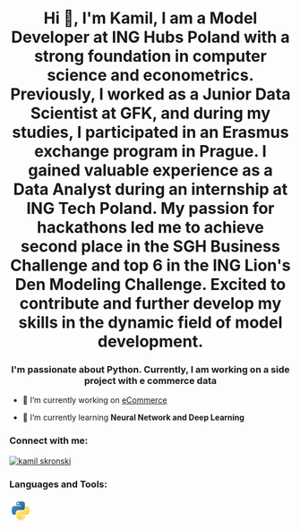 <h1 align="center">Hi 👋, I'm Kamil, I am a Model Developer at ING Hubs Poland with a strong foundation in computer science and econometrics. Previously, I worked as a Junior Data Scientist at GFK, and during my studies, I participated in an Erasmus exchange program in Prague. I gained valuable experience as a Data Analyst during an internship at ING Tech Poland. My passion for hackathons led me to achieve second place in the SGH Business Challenge and top 6 in the ING Lion's Den Modeling Challenge. Excited to contribute and further develop my skills in the dynamic field of model development. </h1>
<h3 align="center">I'm passionate about Python. Currently, I am working on a side project with e commerce data</h3>

- 🔭 I’m currently working on [eCommerce](https://github.com/Skronski/e_commerce)

- 🌱 I’m currently learning **Neural Network and Deep Learning**

<h3 align="left">Connect with me:</h3>
<p align="left">
<a href="www.linkedin.com/in/kamil-skronski" target="blank"><img align="center" src="https://raw.githubusercontent.com/rahuldkjain/github-profile-readme-generator/master/src/images/icons/Social/linked-in-alt.svg" alt="kamil skronski" height="30" width="40" /></a>
</p>

<h3 align="left">Languages and Tools:</h3>
<p align="left"> <a href="https://www.python.org" target="_blank" rel="noreferrer"> <img src="https://raw.githubusercontent.com/devicons/devicon/master/icons/python/python-original.svg" alt="python" width="40" height="40"/> </a>  </p>
